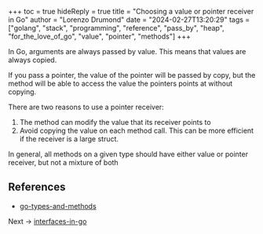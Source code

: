 +++
toc = true
hideReply = true
title = "Choosing a value or pointer receiver in Go"
author = "Lorenzo Drumond"
date = "2024-02-27T13:20:29"
tags = ["golang",  "stack",  "programming",  "reference",  "pass_by",  "heap",  "for_the_love_of_go",  "value",  "pointer",  "methods"]
+++



In Go, arguments are always passed by value. This means that values are always copied.

If you pass a pointer, the value of the pointer will be passed by copy, but the method will be able to access the value the pointers points at without copying.

There are two reasons to use a pointer receiver:

1. The method can modify the value that its receiver points to
2. Avoid copying the value on each method call. This can be more efficient if the receiver is a large struct.

In general, all methods on a given type should have either value or pointer receiver, but not a mixture of both


## References
- [go-types-and-methods](/wiki/go-types-and-methods/)

Next -> [interfaces-in-go](/wiki/interfaces-in-go/)
